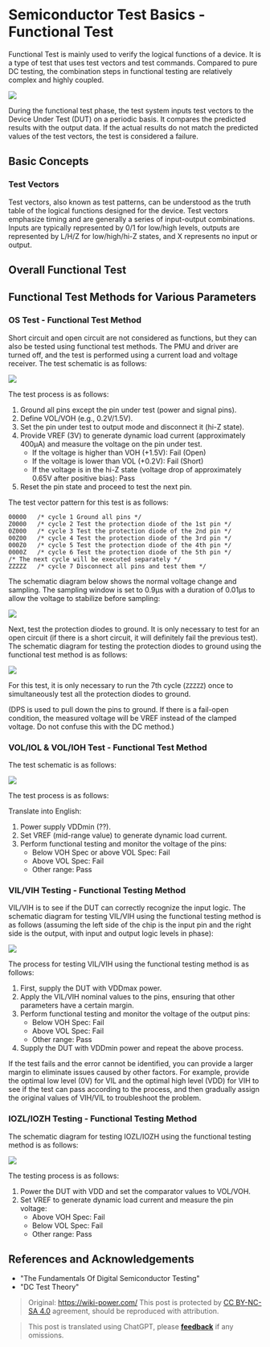# Semiconductor Test Basics - Functional Test

Functional Test is mainly used to verify the logical functions of a device. It is a type of test that uses test vectors and test commands. Compared to pure DC testing, the combination steps in functional testing are relatively complex and highly coupled.

![](https://img.wiki-power.com/d/wiki-media/img/20220807004113.png)

During the functional test phase, the test system inputs test vectors to the Device Under Test (DUT) on a periodic basis. It compares the predicted results with the output data. If the actual results do not match the predicted values of the test vectors, the test is considered a failure.

## Basic Concepts

### Test Vectors

Test vectors, also known as test patterns, can be understood as the truth table of the logical functions designed for the device. Test vectors emphasize timing and are generally a series of input-output combinations. Inputs are typically represented by 0/1 for low/high levels, outputs are represented by L/H/Z for low/high/hi-Z states, and X represents no input or output.

## Overall Functional Test

## Functional Test Methods for Various Parameters

### OS Test - Functional Test Method

Short circuit and open circuit are not considered as functions, but they can also be tested using functional test methods. The PMU and driver are turned off, and the test is performed using a current load and voltage receiver. The test schematic is as follows:

![](https://img.wiki-power.com/d/wiki-media/img/20220802192823.png)

The test process is as follows:

1. Ground all pins except the pin under test (power and signal pins).
2. Define VOL/VOH (e.g., 0.2V/1.5V).
3. Set the pin under test to output mode and disconnect it (hi-Z state).
4. Provide VREF (3V) to generate dynamic load current (approximately 400µA) and measure the voltage on the pin under test.
   - If the voltage is higher than VOH (+1.5V): Fail (Open)
   - If the voltage is lower than VOL (+0.2V): Fail (Short)
   - If the voltage is in the hi-Z state (voltage drop of approximately 0.65V after positive bias): Pass
5. Reset the pin state and proceed to test the next pin.

The test vector pattern for this test is as follows:

```
00000   /* cycle 1 Ground all pins */
Z0000   /* cycle 2 Test the protection diode of the 1st pin */
0Z000   /* cycle 3 Test the protection diode of the 2nd pin */
00Z00   /* cycle 4 Test the protection diode of the 3rd pin */
000Z0   /* cycle 5 Test the protection diode of the 4th pin */
0000Z   /* cycle 6 Test the protection diode of the 5th pin */
/* The next cycle will be executed separately */
ZZZZZ   /* cycle 7 Disconnect all pins and test them */
```

The schematic diagram below shows the normal voltage change and sampling. The sampling window is set to 0.9µs with a duration of 0.01µs to allow the voltage to stabilize before sampling:

![](https://img.wiki-power.com/d/wiki-media/img/20220803011219.png)

Next, test the protection diodes to ground. It is only necessary to test for an open circuit (if there is a short circuit, it will definitely fail the previous test). The schematic diagram for testing the protection diodes to ground using the functional test method is as follows:

![](https://img.wiki-power.com/d/wiki-media/img/20220803012747.png)

For this test, it is only necessary to run the 7th cycle (`ZZZZZ`) once to simultaneously test all the protection diodes to ground.

(DPS is used to pull down the pins to ground. If there is a fail-open condition, the measured voltage will be VREF instead of the clamped voltage. Do not confuse this with the DC method.)

### VOL/IOL & VOL/IOH Test - Functional Test Method

The test schematic is as follows:

![](https://img.wiki-power.com/d/wiki-media/img/20220805151754.png)

The test process is as follows:

Translate into English:



1. Power supply VDDmin (??).
2. Set VREF (mid-range value) to generate dynamic load current.
3. Perform functional testing and monitor the voltage of the pins:
   - Below VOH Spec or above VOL Spec: Fail
   - Above VOL Spec: Fail
   - Other range: Pass

### VIL/VIH Testing - Functional Testing Method

VIL/VIH is to see if the DUT can correctly recognize the input logic. The schematic diagram for testing VIL/VIH using the functional testing method is as follows (assuming the left side of the chip is the input pin and the right side is the output, with input and output logic levels in phase):

![](https://img.wiki-power.com/d/wiki-media/img/20220803202212.png)

The process for testing VIL/VIH using the functional testing method is as follows:

1. First, supply the DUT with VDDmax power.
2. Apply the VIL/VIH nominal values to the pins, ensuring that other parameters have a certain margin.
3. Perform functional testing and monitor the voltage of the output pins:
   - Below VOH Spec: Fail
   - Above VOL Spec: Fail
   - Other range: Pass
4. Supply the DUT with VDDmin power and repeat the above process.

If the test fails and the error cannot be identified, you can provide a larger margin to eliminate issues caused by other factors. For example, provide the optimal low level (0V) for VIL and the optimal high level (VDD) for VIH to see if the test can pass according to the process, and then gradually assign the original values of VIH/VIL to troubleshoot the problem.

### IOZL/IOZH Testing - Functional Testing Method

The schematic diagram for testing IOZL/IOZH using the functional testing method is as follows:

![](https://img.wiki-power.com/d/wiki-media/img/20220805153515.png)

The testing process is as follows:

1. Power the DUT with VDD and set the comparator values to VOL/VOH.
2. Set VREF to generate dynamic load current and measure the pin voltage:
   - Above VOH Spec: Fail
   - Below VOL Spec: Fail
   - Other range: Pass

## References and Acknowledgements

- "The Fundamentals Of Digital Semiconductor Testing"
- "DC Test Theory"

> Original: <https://wiki-power.com/>
> This post is protected by [CC BY-NC-SA 4.0](https://creativecommons.org/licenses/by/4.0/deed.en) agreement, should be reproduced with attribution.

> This post is translated using ChatGPT, please [**feedback**](https://github.com/linyuxuanlin/Wiki_MkDocs/issues/new) if any omissions.